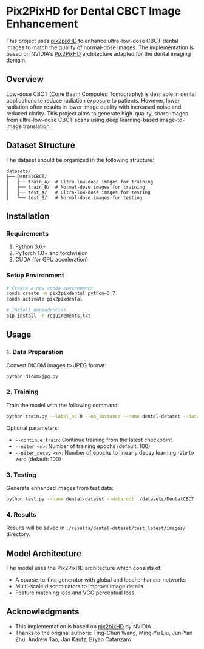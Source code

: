 # Pix2PixHD for Dental CBCT Image Enhancement

This project uses [pix2pixHD](https://tcwang0509.github.io/pix2pixHD/) to enhance ultra-low-dose CBCT dental images to match the quality of normal-dose images. The implementation is based on NVIDIA's [Pix2PixHD](https://github.com/NVIDIA/pix2pixHD) architecture adapted for the dental imaging domain.

## Overview

Low-dose CBCT (Cone Beam Computed Tomography) is desirable in dental applications to reduce radiation exposure to patients. However, lower radiation often results in lower image quality with increased noise and reduced clarity. This project aims to generate high-quality, sharp images from ultra-low-dose CBCT scans using deep learning-based image-to-image translation.

## Dataset Structure

The dataset should be organized in the following structure:
```
datasets/
├── DentalCBCT/
│   ├── train_A/  # Ultra-low-dose images for training
│   ├── train_B/  # Normal-dose images for training
│   ├── test_A/   # Ultra-low-dose images for testing
│   └── test_B/   # Normal-dose images for testing
```

## Installation

### Requirements
1. Python 3.6+
2. PyTorch 1.0+ and torchvision
3. CUDA (for GPU acceleration)

### Setup Environment
```bash
# Create a new conda environment
conda create -n pix2pixdental python=3.7
conda activate pix2pixdental

# Install dependencies
pip install -r requirements.txt
```

## Usage

### 1. Data Preparation
Convert DICOM images to JPEG format:
```bash
python dicom2jpg.py
```

### 2. Training
Train the model with the following command:
```bash
python train.py --label_nc 0 --no_instance --name dental-dataset --dataroot ./datasets/DentalCBCT --save_epoch_freq 5
```

Optional parameters:
- `--continue_train`: Continue training from the latest checkpoint
- `--niter <n>`: Number of training epochs (default: 100)
- `--niter_decay <n>`: Number of epochs to linearly decay learning rate to zero (default: 100)

### 3. Testing
Generate enhanced images from test data:
```bash
python test.py --name dental-dataset --dataroot ./datasets/DentalCBCT --no_instance --label_nc 0 --how_many 146
```

### 4. Results
Results will be saved in `./results/dental-dataset/test_latest/images/` directory.

## Model Architecture

The model uses the Pix2PixHD architecture which consists of:
- A coarse-to-fine generator with global and local enhancer networks
- Multi-scale discriminators to improve image details
- Feature matching loss and VGG perceptual loss


## Acknowledgments

- This implementation is based on [pix2pixHD](https://github.com/NVIDIA/pix2pixHD) by NVIDIA
- Thanks to the original authors: Ting-Chun Wang, Ming-Yu Liu, Jun-Yan Zhu, Andrew Tao, Jan Kautz, Bryan Catanzaro